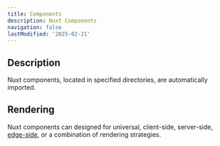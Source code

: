 ```yaml
---
title: Components
description: Nuxt Components
navigation: false
lastModified: '2025-02-21'
---
```


## Description

Nuxt components, located in specified directories, are automatically imported.

## Rendering

Nuxt components can designed for universal, client-side, server-side, [edge-side](/content/frameworks/nuxt/rendering/esr/index.md), or a combination of rendering strategies.
